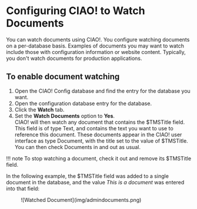 # Configuring CIAO! to Watch Documents

You can watch documents using CIAO!. You configure watching documents on a per-database basis. Examples of documents you may want to watch include those with configuration information or website content. Typically, you don't watch documents for production applications.

## To enable document watching
1. Open the CIAO! Config database and find the entry for the database you want.
2. Open the configuration database entry for the database.
3. Click the **Watch** tab.
4. Set the **Watch Documents** option to **Yes**.  
   CIAO! will then watch any document that contains the $TMSTitle field. This field is of type Text, and contains the text you want to use to reference this document. These documents appear in the CIAO! user interface as type Document, with the title set to the value of $TMSTitle.  
   You can then check Documents in and out as usual.
   
!!! note
    To stop watching a document, check it out and remove its $TMSTitle field.
    
In the following example, the $TMSTitle field was added to a single document in the database, and the value *This is a document* was entered into that field:
<figure markdown="1">
  ![Watched Document](img/admindocuments.png)
</figure>
 